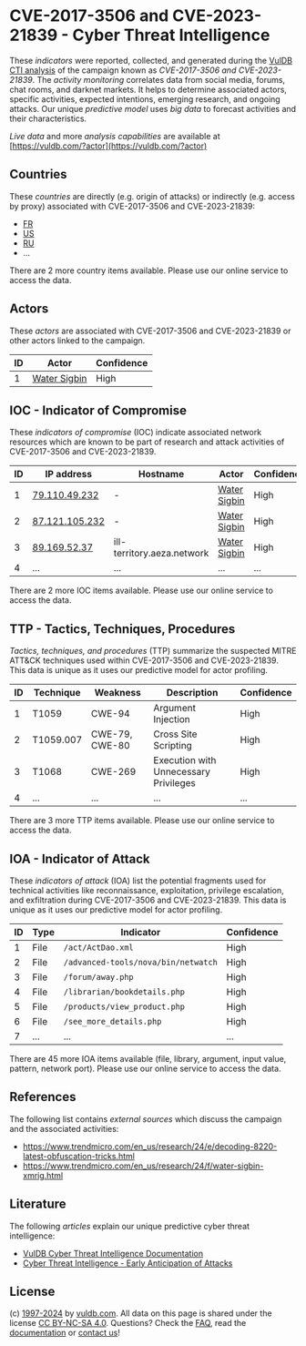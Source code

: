# CVE-2017-3506 and CVE-2023-21839 - Cyber Threat Intelligence

These _indicators_ were reported, collected, and generated during the [VulDB CTI analysis](https://vuldb.com/?kb.cti) of the campaign known as _CVE-2017-3506 and CVE-2023-21839_. The _activity monitoring_ correlates data from social media, forums, chat rooms, and darknet markets. It helps to determine associated actors, specific activities, expected intentions, emerging research, and ongoing attacks. Our unique _predictive model_ uses _big data_ to forecast activities and their characteristics.

_Live data_ and more _analysis capabilities_ are available at [https://vuldb.com/?actor](https://vuldb.com/?actor)

## Countries

These _countries_ are directly (e.g. origin of attacks) or indirectly (e.g. access by proxy) associated with CVE-2017-3506 and CVE-2023-21839:

* [FR](https://vuldb.com/?country.fr)
* [US](https://vuldb.com/?country.us)
* [RU](https://vuldb.com/?country.ru)
* ...

There are 2 more country items available. Please use our online service to access the data.

## Actors

These _actors_ are associated with CVE-2017-3506 and CVE-2023-21839 or other actors linked to the campaign.

ID | Actor | Confidence
-- | ----- | ----------
1 | [Water Sigbin](https://vuldb.com/?actor.water_sigbin) | High

## IOC - Indicator of Compromise

These _indicators of compromise_ (IOC) indicate associated network resources which are known to be part of research and attack activities of CVE-2017-3506 and CVE-2023-21839.

ID | IP address | Hostname | Actor | Confidence
-- | ---------- | -------- | ----- | ----------
1 | [79.110.49.232](https://vuldb.com/?ip.79.110.49.232) | - | [Water Sigbin](https://vuldb.com/?actor.water_sigbin) | High
2 | [87.121.105.232](https://vuldb.com/?ip.87.121.105.232) | - | [Water Sigbin](https://vuldb.com/?actor.water_sigbin) | High
3 | [89.169.52.37](https://vuldb.com/?ip.89.169.52.37) | ill-territory.aeza.network | [Water Sigbin](https://vuldb.com/?actor.water_sigbin) | High
4 | ... | ... | ... | ...

There are 2 more IOC items available. Please use our online service to access the data.

## TTP - Tactics, Techniques, Procedures

_Tactics, techniques, and procedures_ (TTP) summarize the suspected MITRE ATT&CK techniques used within CVE-2017-3506 and CVE-2023-21839. This data is unique as it uses our predictive model for actor profiling.

ID | Technique | Weakness | Description | Confidence
-- | --------- | -------- | ----------- | ----------
1 | T1059 | CWE-94 | Argument Injection | High
2 | T1059.007 | CWE-79, CWE-80 | Cross Site Scripting | High
3 | T1068 | CWE-269 | Execution with Unnecessary Privileges | High
4 | ... | ... | ... | ...

There are 3 more TTP items available. Please use our online service to access the data.

## IOA - Indicator of Attack

These _indicators of attack_ (IOA) list the potential fragments used for technical activities like reconnaissance, exploitation, privilege escalation, and exfiltration during CVE-2017-3506 and CVE-2023-21839. This data is unique as it uses our predictive model for actor profiling.

ID | Type | Indicator | Confidence
-- | ---- | --------- | ----------
1 | File | `/act/ActDao.xml` | High
2 | File | `/advanced-tools/nova/bin/netwatch` | High
3 | File | `/forum/away.php` | High
4 | File | `/librarian/bookdetails.php` | High
5 | File | `/products/view_product.php` | High
6 | File | `/see_more_details.php` | High
7 | ... | ... | ...

There are 45 more IOA items available (file, library, argument, input value, pattern, network port). Please use our online service to access the data.

## References

The following list contains _external sources_ which discuss the campaign and the associated activities:

* https://www.trendmicro.com/en_us/research/24/e/decoding-8220-latest-obfuscation-tricks.html
* https://www.trendmicro.com/en_us/research/24/f/water-sigbin-xmrig.html

## Literature

The following _articles_ explain our unique predictive cyber threat intelligence:

* [VulDB Cyber Threat Intelligence Documentation](https://vuldb.com/?kb.cti)
* [Cyber Threat Intelligence - Early Anticipation of Attacks](https://www.scip.ch/en/?labs.20201022)

## License

(c) [1997-2024](https://vuldb.com/?kb.changelog) by [vuldb.com](https://vuldb.com/?kb.about). All data on this page is shared under the license [CC BY-NC-SA 4.0](https://creativecommons.org/licenses/by-nc-sa/4.0/). Questions? Check the [FAQ](https://vuldb.com/?kb.faq), read the [documentation](https://vuldb.com/?kb) or [contact us](https://vuldb.com/?contact)!
